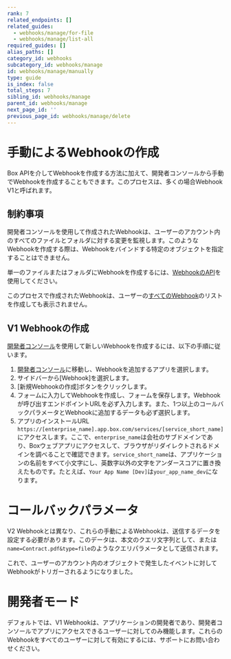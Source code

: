 ```yaml
---
rank: 7
related_endpoints: []
related_guides:
  - webhooks/manage/for-file
  - webhooks/manage/list-all
required_guides: []
alias_paths: []
category_id: webhooks
subcategory_id: webhooks/manage
id: webhooks/manage/manually
type: guide
is_index: false
total_steps: 7
sibling_id: webhooks/manage
parent_id: webhooks/manage
next_page_id: ''
previous_page_id: webhooks/manage/delete
---
```

# 手動によるWebhookの作成

Box APIを介してWebhookを作成する方法に加えて、開発者コンソールから手動でWebhookを作成することもできます。このプロセスは、多くの場合Webhook V1と呼ばれます。

## 制約事項

開発者コンソールを使用して作成されたWebhookは、ユーザーのアカウント内のすべてのファイルとフォルダに対する変更を監視します。このようなWebhookを作成する際は、Webhookをバインドする特定のオブジェクトを指定することはできません。

単一のファイルまたはフォルダにWebhookを作成するには、[WebhookのAPI][create_webhook]を使用してください。

<Message type="warning">

このプロセスで作成されたWebhookは、ユーザーの[すべてのWebhook][list_webhooks]のリストを作成しても表示されません。

</Message>

## V1 Webhookの作成

[開発者コンソール][devconsole]を使用して新しいWebhookを作成するには、以下の手順に従います。

1. [開発者コンソール][devconsole]に移動し、Webhookを追加するアプリを選択します。
2. サイドバーから\[Webhook]を選択します。
3. \[新規Webhookの作成]ボタンをクリックします。
4. フォームに入力してWebhookを作成し、フォームを保存します。Webhookが呼び出すエンドポイントURLを必ず入力します。また、1つ以上のコールバックパラメータとWebhookに追加するデータも必ず選択します。
5. アプリのインストールURL `https://[enterprise_name].app.box.com/services/[service_short_name]`にアクセスします。ここで、`enterprise_name`は会社のサブドメインであり、Boxウェブアプリにアクセスして、ブラウザがリダイレクトされるドメインを調べることで確認できます。`service_short_name`は、アプリケーションの名前をすべて小文字にし、英数字以外の文字をアンダースコアに置き換えたものです。たとえば、`Your App Name [Dev]`は`your_app_name_dev`になります。

<Message type="warning">

# コールバックパラメータ

V2 Webhookとは異なり、これらの手動によるWebhookは、送信するデータを設定する必要があります。このデータは、本文のクエリ文字列として、または`name=Contract.pdf&type=file`のようなクエリパラメータとして送信されます。

</Message>

これで、ユーザーのアカウント内のオブジェクトで発生したイベントに対してWebhookがトリガーされるようになりました。

<Message type="error">

# 開発者モード

デフォルトでは、V1 Webhookは、アプリケーションの開発者であり、開発者コンソールでアプリにアクセスできるユーザーに対してのみ機能します。これらのWebhookをすべてのユーザーに対して有効にするには、サポートにお問い合わせください。

</Message>

[devconsole]: https://app.box.com/developers/console

[list_webhooks]: guide://webhooks/manage/list-all

[create_webhook]: guide://webhooks/manage/for-file
